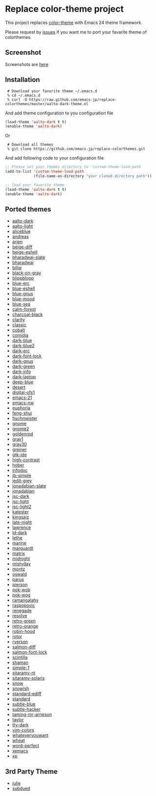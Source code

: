 # Replace color-theme project

This project replaces [color-theme](http://www.nongnu.org/color-theme/) with Emacs 24 theme framework.

Please request by [issues](https://github.com/emacs-jp/replace-colorthemes/issues) if you want me to port your favarite theme of colorthemes.

## Screenshot

Screenshots are [here](screenshots.md)

## Installation

```
 # Download your favorite theme ~/.emacs.d
 % cd ~/.emacs.d
 % curl -O https://raw.github.com/emacs-jp/replace-colorthemes/master/aalto-dark-theme.el
```

And add theme configuration to you configuration file
```lisp
(load-theme 'aalto-dark t t)
(enable-theme 'aalto-dark)
```

Or

```
 # Download all themes
 % git clone https://github.com/emacs-jp/replace-colorthemes.git
```

And add following code to your configuration file
```lisp
;; Please set your themes directory to 'custom-theme-load-path
(add-to-list 'custom-theme-load-path
             (file-name-as-directory "your cloned directory path"))

;; load your favorite theme
(load-theme 'aalto-dark t t)
(enable-theme 'aalto-dark)
```

## Ported themes
* [aalto-dark](screenshots.md#aalto-dark)
* [aalto-light](screenshots.md#aalto-light)
* [aliceblue](screenshots.md#aliceblue)
* [andreas](screenshots.md#andreas)
* [arjen](screenshots.md#arjen)
* [beige-diff](screenshots.md#beige-diff)
* [beige-eshell](screenshots.md#beige-eshell)
* [bharadwaj-slate](screenshots.md#bharadwaj-slate)
* [bharadwaj](screenshots.md#bharadwaj)
* [billw](screenshots.md#billw)
* [black-on-gray](screenshots.md#black-on-gray)
* [blippblopp](screenshots.md#blippblopp)
* [blue-erc](screenshots.md#blue-erc)
* [blue-eshell](screenshots.md#blue-eshell)
* [blue-gnus](screenshots.md#blue-gnus)
* [blue-mood](screenshots.md#blue-mood)
* [blue-sea](screenshots.md#blue-sea)
* [calm-forest](screenshots.md#calm-forest)
* [charcoal-black](screenshots.md#charcoal-black)
* [clarity](screenshots.md#clarity)
* [classic](screenshots.md#classic)
* [cobalt](screenshots.md#cobalt)
* [comidia](screenshots.md#comidia)
* [dark-blue](screenshots.md#dark-blue)
* [dark-blue2](screenshots.md#dark-blue2)
* [dark-erc](screenshots.md#dark-erc)
* [dark-font-lock](screenshots.md#dark-font-lock)
* [dark-gnus](screenshots.md#dark-gnus)
* [dark-green](screenshots.md#dark-green)
* [dark-info](screenshots.md#dark-info)
* [dark-laptop](screenshots.md#dark-laptop)
* [deep-blue](screenshots.md#deep-blue)
* [desert](screenshots.md#desert)
* [digital-ofs1](screenshots.md#digital-ofs1)
* [emacs-21](screenshots.md#emacs-21)
* [emacs-nw](screenshots.md#emacs-nw)
* [euphoria](screenshots.md#euphoria)
* [feng-shui](screenshots.md#feng-shui)
* [fischmeister](screenshots.md#fischmeister)
* [gnome](screenshots.md#gnome)
* [gnome2](screenshots.md#gnome2)
* [goldenrod](screenshots.md#goldenrod)
* [gray1](screenshots.md#gray1)
* [gray30](screenshots.md#gray30)
* [greiner](screenshots.md#greiner)
* [gtk-ide](screenshots.md#gtk-ide)
* [high-contrast](screenshots.md#high-contrast)
* [hober](screenshots.md#hober)
* [infodoc](screenshots.md#infodoc)
* [jb-simple](screenshots.md#jb-simple)
* [jedit-grey](screenshots.md#jedit-grey)
* [jonadabian-slate](screenshots.md#jonadabian-slate)
* [jonadabian](screenshots.md#jonadabian)
* [jsc-dark](screenshots.md#jsc-dark)
* [jsc-light](screenshots.md#jsc-light)
* [jsc-light2](screenshots.md#jsc-light2)
* [katester](screenshots.md#katester)
* [kingsajz](screenshots.md#kingsajz)
* [late-night](screenshots.md#late-night)
* [lawrence](screenshots.md#lawrence)
* [ld-dark](screenshots.md#ld-dark)
* [lethe](screenshots.md#lethe)
* [marine](screenshots.md#marine)
* [marquardt](screenshots.md#marquardt)
* [matrix](screenshots.md#matrix)
* [midnight](screenshots.md#midnight)
* [mistyday](screenshots.md#mistyday)
* [montz](screenshots.md#montz)
* [oswald](screenshots.md#oswald)
* [parus](screenshots.md#parus)
* [pierson](screenshots.md#pierson)
* [pok-wob](screenshots.md#pok-wob)
* [pok-wog](screenshots.md#pok-wog)
* [ramangalahy](screenshots.md#ramangalahy)
* [raspopovic](screenshots.md#raspopovic)
* [renegade](screenshots.md#renegade)
* [resolve](screenshots.md#resolve)
* [retro-green](screenshots.md#retro-green)
* [retro-orange](screenshots.md#retro-orange)
* [robin-hood](screenshots.md#robin-hood)
* [rotor](screenshots.md#rotor)
* [ryerson](screenshots.md#ryerson)
* [salmon-diff](screenshots.md#salmon-diff)
* [salmon-font-lock](screenshots.md#salmon-font-lock)
* [scintilla](screenshots.md#scintilla)
* [shaman](screenshots.md#shaman)
* [simple-1](screenshots.md#simple-1)
* [sitaramv-nt](screenshots.md#sitaramv-nt)
* [sitaramv-solaris](screenshots.md#sitaramv-solaris)
* [snow](screenshots.md#snow)
* [snowish](screenshots.md#snowish)
* [standard-ediff](screenshots.md#standard-ediff)
* [standard](screenshots.md#standard)
* [subtle-blue](screenshots.md#subtle-blue)
* [subtle-hacker](screenshots.md#subtle-hacker)
* [taming-mr-arneson](screenshots.md#taming-mr-arneson)
* [taylor](screenshots.md#taylor)
* [tty-dark](screenshots.md#tty-dark)
* [vim-colors](screenshots.md#vim-colors)
* [whateveryouwant](screenshots.md#whateveryouwant)
* [wheat](screenshots.md#wheat)
* [word-perfect](screenshots.md#word-perfect)
* [xemacs](screenshots.md#xemacs)
* [xp](screenshots.md#xp)

## 3rd Party Theme

* [julie](screenshots.md#julie)
* [subdued](screenshots.md#subdued)
